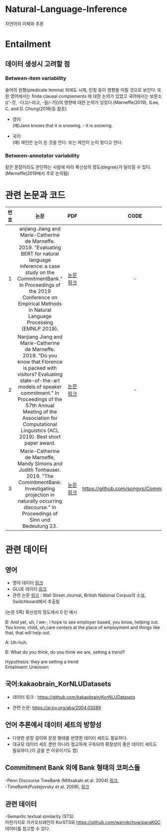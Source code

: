 # Natural-Language-Inference
자연어의 이해와 추론


# Entailment    

## 데이터 생성시 고려할 점         

### Between-item variability     
술어의 원형(predicate lemma) 외에도 시제, 인칭 등이 영향을 미칠 것으로 보인다. 또한 영어에서는 finite clausal complements 에 대한 논의가 있었고 국어에서는 보문소(('-것, -다고/-라고, -음/-기))의 영향에 대한 논의가 있었다.(Marneffe(2019), (Lee, C. and D. Chung(2018)등 참조)    

- 영어    
(예)Jane knows that it is snowing. - it is snowing. 

- 국어    
(예) 제인은 눈이 온 것을 안다.   또는 제인이 눈이 왔다고 안다.  


### Between-annotator variability     
같은 문장이라도 판단하는 사람에 따라 확신성의 정도(degree)가 달리질 수 있다. (Marneffe(2019에서 주로 논의됨)                        

# 관련 논문과 코드

|번호|논문| PDF| CODE |
|:---:|:-----------------:|:-----------------:|:-----------------:|
|1|anjiang Jiang and Marie-Catherine de Marneffe. 2019. "Evaluating BERT for natural language inference: a case study on the CommitmentBank." In Proceedings of the 2019 Conference on Empirical Methods in Natural Language Processing (EMNLP 2019). |[논문 링크](https://www.aclweb.org/anthology/D19-1630.pdf)|-|
|2|Nanjiang Jiang and Marie-Catherine de Marneffe. 2019. "Do you know that Florence is packed with visitors? Evaluating state-of-the-art models of speaker commitment." In Proceedings of the 57th Annual Meeting of the Association for Computational Linguistics (ACL 2019). Best short paper award.| [논문 링크](https://www.aclweb.org/anthology/P19-1412/)|-|
|3|Marie-Catherine de Marneffe, Mandy Simons and Judith Tonhauser. 2019. "The CommitmentBank: Investigating projection in naturally occurring discourse." In Proceedings of Sinn und Bedeutung 23. |[논문링크](https://semanticsarchive.net/Archive/Tg3ZGI2M/Marneffe.pdf)|https://github.com/songys/CommitmentBank|


# 관련 데이터

## 영어    
- 영어 데이터 [링크](https://aclweb.org/aclwiki/Textual_Entailment_Resource_Pool)   
- GLUE 데이터 [링크](https://super.gluebenchmark.com/tasks/)
- 관련 논문 [링크](https://w4ngatang.github.io/static/papers/superglue.pdf) : Wall Street Journal, British National Corpus의 소설, Switchboard에서 추출됨

(논문 5쪽) 확신성의 정도에서 0 인 예시

B: And yet, uh, I we-, I hope to see employer based, you know, helping out. You know, child, uh,care centers at the place of employment and things like that, that will help out. 
   
A: Uh-huh.     
    
B: What do you think, do you think we are, setting a trend?                   
     
Hypothesis: they are setting a trend       
Entailment: Unknown         
      

 
## 국어:kakaobrain_KorNLUDatasets                 
- 데이터 링크 : https://github.com/kakaobrain/KorNLUDatasets         
    
- 관련 논문: https://arxiv.org/abs/2004.03289    

## 언어 추론에서 데이터 세트의 방향성   

- 다양한 문장 길이와 문장 형태를 반영한 데이터 세트도 필요하다.         
- 대규모 데이터 세트 뿐만 아니라 정교하게 구축되어 확장성이 좋은 데이터 세트도 필요하다.(이 글을 쓴 이유이기도 함)         
  

## Commitment Bank 외에 Bank 형태의 코퍼스들      
                    
-Penn Discourse TreeBank (Miltsakaki et al. 2004) [링크](https://catalog.ldc.upenn.edu/LDC2008T05),       
-TimeBank(Pustejovsky et al. 2006), [링크](https://catalog.ldc.upenn.edu/LDC2006T08)   

## 관련 데이터     
 -Semantic textual similarity (STS)       
 마찬가지로 카카오브레인의 KorSTS와 https://github.com/warnikchow/paraKQC 데이터를 참고할 수 있다.
 
